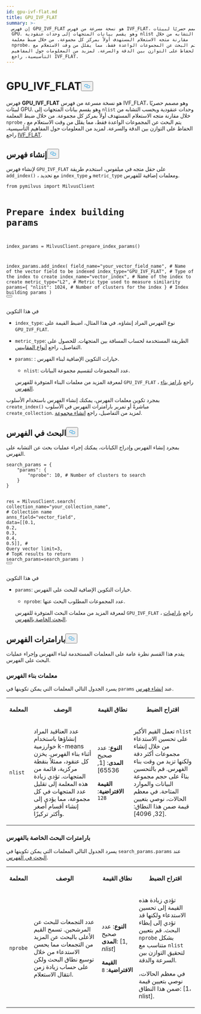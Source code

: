 ```yaml
---
id: gpu-ivf-flat.md
title: GPU_IVF_FLAT
summary: >-
  إن فهرس GPU_IVF_FLAT هو نسخة مسرعة من فهرس IVF_FLAT، وهو مصمم حصريًا لبيئات
  GPU. وهو يقسم بيانات المتجهات إلى وحدات عنقودية nlist ويحسب التشابه من خلال
  مقارنة متجه الاستعلام المستهدف أولاً بمركز كل مجموعة. من خلال ضبط معلمة
  nprobe، يتم البحث عن المجموعات الواعدة فقط، مما يقلل من وقت الاستعلام مع
  الحفاظ على التوازن بين الدقة والسرعة. لمزيد من المعلومات حول المفاهيم
  التأسيسية، راجع IVF_FLAT.
---
```

<h1 id="GPUIVFFLAT" class="common-anchor-header">GPU_IVF_FLAT<button data-href="#GPUIVFFLAT" class="anchor-icon" translate="no">
      <svg translate="no"
        aria-hidden="true"
        focusable="false"
        height="20"
        version="1.1"
        viewBox="0 0 16 16"
        width="16"
      >
        <path
          fill="#0092E4"
          fill-rule="evenodd"
          d="M4 9h1v1H4c-1.5 0-3-1.69-3-3.5S2.55 3 4 3h4c1.45 0 3 1.69 3 3.5 0 1.41-.91 2.72-2 3.25V8.59c.58-.45 1-1.27 1-2.09C10 5.22 8.98 4 8 4H4c-.98 0-2 1.22-2 2.5S3 9 4 9zm9-3h-1v1h1c1 0 2 1.22 2 2.5S13.98 12 13 12H9c-.98 0-2-1.22-2-2.5 0-.83.42-1.64 1-2.09V6.25c-1.09.53-2 1.84-2 3.25C6 11.31 7.55 13 9 13h4c1.45 0 3-1.69 3-3.5S14.5 6 13 6z"
        ></path>
      </svg>
    </button></h1><p>فهرس <strong>GPU_IVF_FLAT</strong> هو نسخة مسرعة من فهرس IVF_FLAT، وهو مصمم حصريًا لبيئات GPU. وهو يقسم بيانات المتجهات إلى <code translate="no">nlist</code> وحدات عنقودية ويحسب التشابه من خلال مقارنة متجه الاستعلام المستهدف أولاً بمركز كل مجموعة. من خلال ضبط المعلمة <code translate="no">nprobe</code> ، يتم البحث عن المجموعات الواعدة فقط، مما يقلل من وقت الاستعلام مع الحفاظ على التوازن بين الدقة والسرعة. لمزيد من المعلومات حول المفاهيم التأسيسية، راجع <a href="/docs/ar/ivf-flat.md">IVF_FLAT</a>.</p>
<h2 id="Build-index" class="common-anchor-header">إنشاء فهرس<button data-href="#Build-index" class="anchor-icon" translate="no">
      <svg translate="no"
        aria-hidden="true"
        focusable="false"
        height="20"
        version="1.1"
        viewBox="0 0 16 16"
        width="16"
      >
        <path
          fill="#0092E4"
          fill-rule="evenodd"
          d="M4 9h1v1H4c-1.5 0-3-1.69-3-3.5S2.55 3 4 3h4c1.45 0 3 1.69 3 3.5 0 1.41-.91 2.72-2 3.25V8.59c.58-.45 1-1.27 1-2.09C10 5.22 8.98 4 8 4H4c-.98 0-2 1.22-2 2.5S3 9 4 9zm9-3h-1v1h1c1 0 2 1.22 2 2.5S13.98 12 13 12H9c-.98 0-2-1.22-2-2.5 0-.83.42-1.64 1-2.09V6.25c-1.09.53-2 1.84-2 3.25C6 11.31 7.55 13 9 13h4c1.45 0 3-1.69 3-3.5S14.5 6 13 6z"
        ></path>
      </svg>
    </button></h2><p>لإنشاء فهرس <code translate="no">GPU_IVF_FLAT</code> على حقل متجه في ميلفوس، استخدم طريقة <code translate="no">add_index()</code> ، مع تحديد <code translate="no">index_type</code> و <code translate="no">metric_type</code> ومعلمات إضافية للفهرس.</p>
<pre><code translate="no" class="language-plaintext">from pymilvus import MilvusClient

# Prepare index building params
index_params = MilvusClient.prepare_index_params()

index_params.add_index(
    field_name=&quot;your_vector_field_name&quot;, # Name of the vector field to be indexed
    index_type=&quot;GPU_IVF_FLAT&quot;, # Type of the index to create
    index_name=&quot;vector_index&quot;, # Name of the index to create
    metric_type=&quot;L2&quot;, # Metric type used to measure similarity
    params={
        &quot;nlist&quot;: 1024, # Number of clusters for the index
    } # Index building params
)
<button class="copy-code-btn"></button></code></pre>
<p>في هذا التكوين</p>
<ul>
<li><p><code translate="no">index_type</code>: نوع الفهرس المراد إنشاؤه. في هذا المثال، اضبط القيمة على <code translate="no">GPU_IVF_FLAT</code>.</p></li>
<li><p><code translate="no">metric_type</code>: الطريقة المستخدمة لحساب المسافة بين المتجهات. للحصول على التفاصيل، راجع <a href="/docs/ar/metric.md">أنواع المقاييس</a>.</p></li>
<li><p><code translate="no">params</code>: : خيارات التكوين الإضافية لبناء الفهرس.</p>
<ul>
<li><code translate="no">nlist</code>: عدد المجموعات لتقسيم مجموعة البيانات.</li>
</ul>
<p>لمعرفة المزيد من معلمات البناء المتوفرة للفهرس <code translate="no">GPU_IVF_FLAT</code> ، راجع <a href="/docs/ar/gpu-ivf-flat.md#Index-building-params">بارامز بناء الفهرس</a>.</p></li>
</ul>
<p>بمجرد تكوين معلمات الفهرس، يمكنك إنشاء الفهرس باستخدام الأسلوب <code translate="no">create_index()</code> مباشرةً أو تمرير بارامترات الفهرس في الأسلوب <code translate="no">create_collection</code>. لمزيد من التفاصيل، راجع <a href="/docs/ar/create-collection.md">إنشاء مجموعة</a>.</p>
<h2 id="Search-on-index" class="common-anchor-header">البحث في الفهرس<button data-href="#Search-on-index" class="anchor-icon" translate="no">
      <svg translate="no"
        aria-hidden="true"
        focusable="false"
        height="20"
        version="1.1"
        viewBox="0 0 16 16"
        width="16"
      >
        <path
          fill="#0092E4"
          fill-rule="evenodd"
          d="M4 9h1v1H4c-1.5 0-3-1.69-3-3.5S2.55 3 4 3h4c1.45 0 3 1.69 3 3.5 0 1.41-.91 2.72-2 3.25V8.59c.58-.45 1-1.27 1-2.09C10 5.22 8.98 4 8 4H4c-.98 0-2 1.22-2 2.5S3 9 4 9zm9-3h-1v1h1c1 0 2 1.22 2 2.5S13.98 12 13 12H9c-.98 0-2-1.22-2-2.5 0-.83.42-1.64 1-2.09V6.25c-1.09.53-2 1.84-2 3.25C6 11.31 7.55 13 9 13h4c1.45 0 3-1.69 3-3.5S14.5 6 13 6z"
        ></path>
      </svg>
    </button></h2><p>بمجرد إنشاء الفهرس وإدراج الكيانات، يمكنك إجراء عمليات بحث عن التشابه على الفهرس.</p>
<pre><code translate="no" class="language-python">search_params = {
    <span class="hljs-string">&quot;params&quot;</span>: {
        <span class="hljs-string">&quot;nprobe&quot;</span>: <span class="hljs-number">10</span>, <span class="hljs-comment"># Number of clusters to search</span>
    }
}

res = MilvusClient.search(
    collection_name=<span class="hljs-string">&quot;your_collection_name&quot;</span>, <span class="hljs-comment"># Collection name</span>
    anns_field=<span class="hljs-string">&quot;vector_field&quot;</span>,
    data=[[<span class="hljs-number">0.1</span>, <span class="hljs-number">0.2</span>, <span class="hljs-number">0.3</span>, <span class="hljs-number">0.4</span>, <span class="hljs-number">0.5</span>]],  <span class="hljs-comment"># Query vector</span>
    limit=<span class="hljs-number">3</span>,  <span class="hljs-comment"># TopK results to return</span>
    search_params=search_params
)
<button class="copy-code-btn"></button></code></pre>
<p>في هذا التكوين</p>
<ul>
<li><p><code translate="no">params</code>: خيارات التكوين الإضافية للبحث على الفهرس.</p>
<ul>
<li><code translate="no">nprobe</code>: عدد المجموعات المطلوب البحث عنها.</li>
</ul>
<p>لمعرفة المزيد من معلمات البحث المتوفرة للفهرس <code translate="no">GPU_IVF_FLAT</code> ، راجع <a href="/docs/ar/gpu-ivf-flat.md#Index-specific-search-params">باراميات البحث الخاصة بالفهرس</a>.</p></li>
</ul>
<h2 id="Index-params" class="common-anchor-header">بارامترات الفهرس<button data-href="#Index-params" class="anchor-icon" translate="no">
      <svg translate="no"
        aria-hidden="true"
        focusable="false"
        height="20"
        version="1.1"
        viewBox="0 0 16 16"
        width="16"
      >
        <path
          fill="#0092E4"
          fill-rule="evenodd"
          d="M4 9h1v1H4c-1.5 0-3-1.69-3-3.5S2.55 3 4 3h4c1.45 0 3 1.69 3 3.5 0 1.41-.91 2.72-2 3.25V8.59c.58-.45 1-1.27 1-2.09C10 5.22 8.98 4 8 4H4c-.98 0-2 1.22-2 2.5S3 9 4 9zm9-3h-1v1h1c1 0 2 1.22 2 2.5S13.98 12 13 12H9c-.98 0-2-1.22-2-2.5 0-.83.42-1.64 1-2.09V6.25c-1.09.53-2 1.84-2 3.25C6 11.31 7.55 13 9 13h4c1.45 0 3-1.69 3-3.5S14.5 6 13 6z"
        ></path>
      </svg>
    </button></h2><p>يقدم هذا القسم نظرة عامة على المعلمات المستخدمة لبناء الفهرس وإجراء عمليات البحث على الفهرس.</p>
<h3 id="Index-building-params" class="common-anchor-header">معلمات بناء الفهرس</h3><p>يسرد الجدول التالي المعلمات التي يمكن تكوينها في <code translate="no">params</code> عند <a href="/docs/ar/gpu-ivf-flat.md#Build-index">إنشاء فهرس</a>.</p>
<table>
   <tr>
     <th><p>المعلمة</p></th>
     <th><p>الوصف</p></th>
     <th><p>نطاق القيمة</p></th>
     <th><p>اقتراح الضبط</p></th>
   </tr>
   <tr>
     <td><p><code translate="no">nlist</code></p></td>
     <td><p>عدد العناقيد المراد إنشاؤها باستخدام خوارزمية k-means أثناء بناء الفهرس. يخزن كل عنقود، ممثلاً بنقطة مركزية، قائمة من المتجهات. تؤدي زيادة هذه المعلمة إلى تقليل عدد المتجهات في كل مجموعة، مما يؤدي إلى إنشاء أقسام أصغر وأكثر تركيزًا.</p></td>
     <td><p><strong>النوع</strong>: عدد صحيح <strong>المدى</strong>: [1, 65536]</p>
<p><strong>القيمة الافتراضية</strong>: <code translate="no">128</code></p></td>
     <td><p>تعمل القيم الأكبر <code translate="no">nlist</code> على تحسين الاستدعاء من خلال إنشاء مجموعات أكثر دقة ولكنها تزيد من وقت بناء الفهرس. قم بالتحسين بناءً على حجم مجموعة البيانات والموارد المتاحة. في معظم الحالات، نوصي بتعيين قيمة ضمن هذا النطاق: [32, 4096].</p></td>
   </tr>
</table>
<h3 id="Index-specific-search-params" class="common-anchor-header">بارامترات البحث الخاصة بالفهرس</h3><p>يسرد الجدول التالي المعلمات التي يمكن تكوينها في <code translate="no">search_params.params</code> عند <a href="/docs/ar/gpu-ivf-flat.md#Search-on-index">البحث في الفهرس</a>.</p>
<table>
   <tr>
     <th><p>المعلمة</p></th>
     <th><p>الوصف</p></th>
     <th><p>نطاق القيمة</p></th>
     <th><p>اقتراح الضبط</p></th>
   </tr>
   <tr>
     <td><p><code translate="no">nprobe</code></p></td>
     <td><p>عدد التجمعات للبحث عن المرشحين. تسمح القيم الأعلى بالبحث عن المزيد من التجمعات مما يحسن الاستدعاء من خلال توسيع نطاق البحث ولكن على حساب زيادة زمن انتقال الاستعلام.</p></td>
     <td><p><strong>النوع</strong>: عدد صحيح <strong>المدى</strong>: [1, <em>nlist</em>]</p>
<p><strong>القيمة الافتراضية</strong>: <code translate="no">8</code></p></td>
     <td><p>تؤدي زيادة هذه القيمة إلى تحسين الاستدعاء ولكنها قد تؤدي إلى إبطاء البحث. قم بتعيين <code translate="no">nprobe</code> بشكل متناسب مع <code translate="no">nlist</code> لتحقيق التوازن بين السرعة والدقة.</p>
<p>في معظم الحالات، نوصي بتعيين قيمة ضمن هذا النطاق: [1، nlist].</p></td>
   </tr>
</table>
